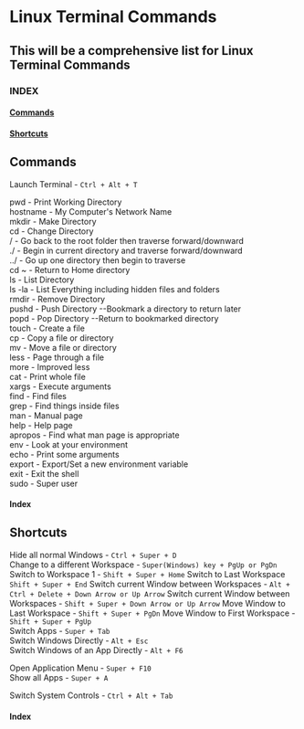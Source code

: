 Linux Terminal Commands
======

This will be a comprehensive list for Linux Terminal Commands
------
  
### INDEX  
#### [Commands](#Commands)  
#### [Shortcuts](#Shortcuts)  
  
Commands  
------  
Launch Terminal - `Ctrl + Alt + T` 
  
pwd - Print Working Directory  
hostname - My Computer's Network Name  
mkdir - Make Directory  
cd - Change Directory  
/ - Go back to the root folder then traverse forward/downward  
./ - Begin in current directory and traverse forward/downward  
../ - Go up one directory then begin to traverse  
cd ~ - Return to Home directory  
ls - List Directory  
ls -la - List Everything including hidden files and folders  
rmdir - Remove Directory  
pushd - Push Directory --Bookmark a directory to return later  
popd - Pop Directory --Return to bookmarked directory  
touch - Create a file  
cp - Copy a file or directory  
mv - Move a file or directory  
less - Page through a file  
more - Improved less  
cat - Print whole file  
xargs - Execute arguments  
find - Find files  
grep - Find things inside files  
man - Manual page  
help - Help page  
apropos - Find what man page is appropriate  
env - Look at your environment  
echo - Print some arguments  
export - Export/Set a new environment variable  
exit - Exit the shell  
sudo - Super user  
  
#### Index  

Shortcuts
------  
Hide all normal Windows - `Ctrl + Super + D`  
Change to a different Workspace - `Super(Windows) key + PgUp or PgDn`
Switch to Workspace 1 - `Shift + Super + Home`
Switch to Last Workspace `Shift + Super + End`
Switch current Window between Workspaces - `Alt + Ctrl + Delete + Down Arrow or Up Arrow`
Switch current Window between Workspaces - `Shift + Super + Down Arrow or Up Arrow`
Move Window to Last Workspace - `Shift + Super + PgDn`
Move Window to First Workspace - `Shift + Super + PgUp`  
Switch Apps - `Super + Tab`  
Switch Windows Directly - `Alt + Esc`  
Switch Windows of an App Directly - `Alt + F6`  
  
Open Application Menu - `Super + F10`  
Show all Apps - `Super + A`  

Switch System Controls - `Ctrl + Alt + Tab`
  
  
#### Index  
